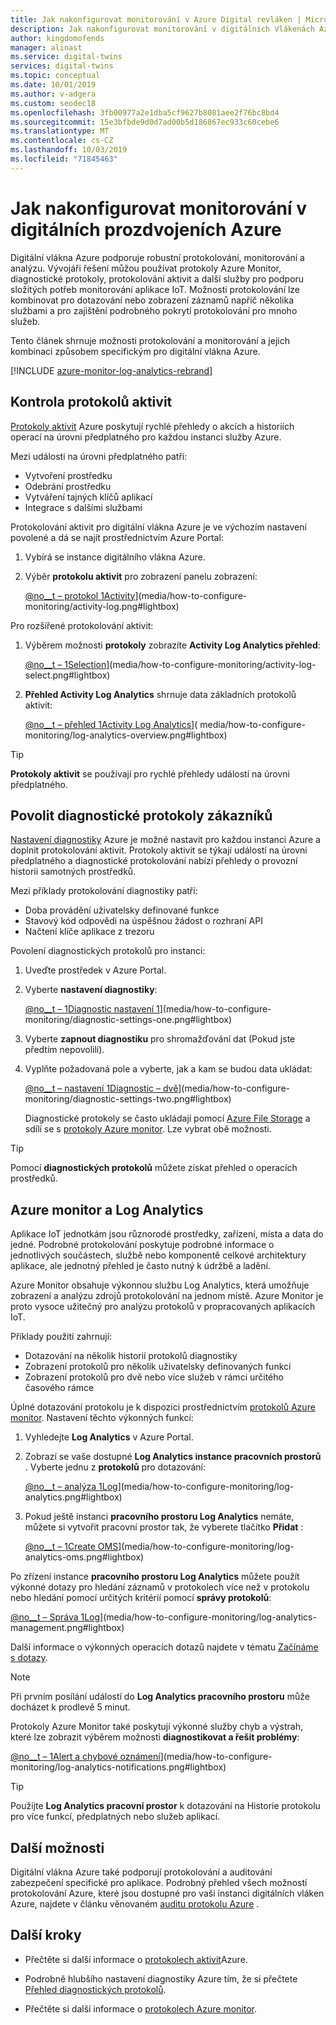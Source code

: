 ```yaml
---
title: Jak nakonfigurovat monitorování v Azure Digital revláken | Microsoft Docs
description: Jak nakonfigurovat monitorování v digitálních Vlákenách Azure.
author: kingdomofends
manager: alinast
ms.service: digital-twins
services: digital-twins
ms.topic: conceptual
ms.date: 10/01/2019
ms.author: v-adgera
ms.custom: seodec18
ms.openlocfilehash: 3fb00977a2e1dba5cf9627b8081aee2f76bc8bd4
ms.sourcegitcommit: 15e3bfbde9d0d7ad00b5d186867ec933c60cebe6
ms.translationtype: MT
ms.contentlocale: cs-CZ
ms.lasthandoff: 10/03/2019
ms.locfileid: "71845463"
---
```

# <a name="how-to-configure-monitoring-in-azure-digital-twins"></a>Jak nakonfigurovat monitorování v digitálních prozdvojeních Azure

Digitální vlákna Azure podporuje robustní protokolování, monitorování a analýzu. Vývojáři řešení můžou používat protokoly Azure Monitor, diagnostické protokoly, protokolování aktivit a další služby pro podporu složitých potřeb monitorování aplikace IoT. Možnosti protokolování lze kombinovat pro dotazování nebo zobrazení záznamů napříč několika službami a pro zajištění podrobného pokrytí protokolování pro mnoho služeb.

Tento článek shrnuje možnosti protokolování a monitorování a jejich kombinaci způsobem specifickým pro digitální vlákna Azure.

[!INCLUDE [azure-monitor-log-analytics-rebrand](../../includes/azure-monitor-log-analytics-rebrand.md)]

## <a name="review-activity-logs"></a>Kontrola protokolů aktivit

[Protokoly aktivit](../azure-monitor/platform/activity-logs-overview.md) Azure poskytují rychlé přehledy o akcích a historiích operací na úrovni předplatného pro každou instanci služby Azure.

Mezi události na úrovni předplatného patří:

* Vytvoření prostředku
* Odebrání prostředku
* Vytváření tajných klíčů aplikací
* Integrace s dalšími službami

Protokolování aktivit pro digitální vlákna Azure je ve výchozím nastavení povolené a dá se najít prostřednictvím Azure Portal:

1. Vybírá se instance digitálního vlákna Azure.
1. Výběr **protokolu aktivit** pro zobrazení panelu zobrazení:

    [@no__t – protokol 1Activity](media/how-to-configure-monitoring/activity-log.png)](media/how-to-configure-monitoring/activity-log.png#lightbox)

Pro rozšířené protokolování aktivit:

1. Výběrem možnosti **protokoly** zobrazíte **Activity Log Analytics přehled**:

    [@no__t – 1Selection](media/how-to-configure-monitoring/activity-log-select.png)](media/how-to-configure-monitoring/activity-log-select.png#lightbox)

1. **Přehled Activity Log Analytics** shrnuje data základních protokolů aktivit:

    [@no__t – přehled 1Activity Log Analytics]( media/how-to-configure-monitoring/log-analytics-overview.png)]( media/how-to-configure-monitoring/log-analytics-overview.png#lightbox)

>[!TIP]
>**Protokoly aktivit** se používají pro rychlé přehledy událostí na úrovni předplatného.

## <a name="enable-customer-diagnostic-logs"></a>Povolit diagnostické protokoly zákazníků

[Nastavení diagnostiky](../azure-monitor/platform/resource-logs-overview.md) Azure je možné nastavit pro každou instanci Azure a doplnit protokolování aktivit. Protokoly aktivit se týkají událostí na úrovni předplatného a diagnostické protokolování nabízí přehledy o provozní historii samotných prostředků.

Mezi příklady protokolování diagnostiky patří:

* Doba provádění uživatelsky definované funkce
* Stavový kód odpovědi na úspěšnou žádost o rozhraní API
* Načtení klíče aplikace z trezoru

Povolení diagnostických protokolů pro instanci:

1. Uveďte prostředek v Azure Portal.
1. Vyberte **nastavení diagnostiky**:

    [@no__t – 1Diagnostic nastavení 1](media/how-to-configure-monitoring/diagnostic-settings-one.png)](media/how-to-configure-monitoring/diagnostic-settings-one.png#lightbox)

1. Vyberte **zapnout diagnostiku** pro shromažďování dat (Pokud jste předtím nepovolili).
1. Vyplňte požadovaná pole a vyberte, jak a kam se budou data ukládat:

    [@no__t – nastavení 1Diagnostic – dvě](media/how-to-configure-monitoring/diagnostic-settings-two.png)](media/how-to-configure-monitoring/diagnostic-settings-two.png#lightbox)

    Diagnostické protokoly se často ukládají pomocí [Azure File Storage](../storage/files/storage-files-deployment-guide.md) a sdílí se s [protokoly Azure monitor](../azure-monitor/log-query/get-started-portal.md). Lze vybrat obě možnosti.

>[!TIP]
>Pomocí **diagnostických protokolů** můžete získat přehled o operacích prostředků.

## <a name="azure-monitor-and-log-analytics"></a>Azure monitor a Log Analytics

Aplikace IoT jednotkám jsou různorodé prostředky, zařízení, místa a data do jedné. Podrobné protokolování poskytuje podrobné informace o jednotlivých součástech, službě nebo komponentě celkové architektury aplikace, ale jednotný přehled je často nutný k údržbě a ladění.

Azure Monitor obsahuje výkonnou službu Log Analytics, která umožňuje zobrazení a analýzu zdrojů protokolování na jednom místě. Azure Monitor je proto vysoce užitečný pro analýzu protokolů v propracovaných aplikacích IoT.

Příklady použití zahrnují:

* Dotazování na několik historií protokolů diagnostiky
* Zobrazení protokolů pro několik uživatelsky definovaných funkcí
* Zobrazení protokolů pro dvě nebo více služeb v rámci určitého časového rámce

Úplné dotazování protokolu je k dispozici prostřednictvím [protokolů Azure monitor](../azure-monitor/log-query/log-query-overview.md). Nastavení těchto výkonných funkcí:

1. Vyhledejte **Log Analytics** v Azure Portal.
1. Zobrazí se vaše dostupné **Log Analytics instance pracovních prostorů** . Vyberte jednu z **protokolů** pro dotazování:

    [@no__t – analýza 1Log](media/how-to-configure-monitoring/log-analytics.png)](media/how-to-configure-monitoring/log-analytics.png#lightbox)

1. Pokud ještě instanci **pracovního prostoru Log Analytics** nemáte, můžete si vytvořit pracovní prostor tak, že vyberete tlačítko **Přidat** :

    [@no__t – 1Create OMS](media/how-to-configure-monitoring/log-analytics-oms.png)](media/how-to-configure-monitoring/log-analytics-oms.png#lightbox)

Po zřízení instance **pracovního prostoru Log Analytics** můžete použít výkonné dotazy pro hledání záznamů v protokolech více než v protokolu nebo hledání pomocí určitých kritérií pomocí **správy protokolů**:

   [@no__t – Správa 1Log](media/how-to-configure-monitoring/log-analytics-management.png)](media/how-to-configure-monitoring/log-analytics-management.png#lightbox)

Další informace o výkonných operacích dotazů najdete v tématu [Začínáme s dotazy](../azure-monitor/log-query/get-started-queries.md).

> [!NOTE]
> Při prvním posílání událostí do **Log Analytics pracovního prostoru** může docházet k prodlevě 5 minut.

Protokoly Azure Monitor také poskytují výkonné služby chyb a výstrah, které lze zobrazit výběrem možnosti **diagnostikovat a řešit problémy**:

   [@no__t – 1Alert a chybové oznámení](media/how-to-configure-monitoring/log-analytics-notifications.png)](media/how-to-configure-monitoring/log-analytics-notifications.png#lightbox)

>[!TIP]
>Použijte **Log Analytics pracovní prostor** k dotazování na Historie protokolu pro více funkcí, předplatných nebo služeb aplikací.

## <a name="other-options"></a>Další možnosti

Digitální vlákna Azure také podporují protokolování a auditování zabezpečení specifické pro aplikace. Podrobný přehled všech možností protokolování Azure, které jsou dostupné pro vaši instanci digitálních vláken Azure, najdete v článku věnovaném [auditu protokolu Azure](../security/fundamentals/log-audit.md) .

## <a name="next-steps"></a>Další kroky

- Přečtěte si další informace o [protokolech aktivit](../azure-monitor/platform/activity-logs-overview.md)Azure.

- Podrobně hlubšího nastavení diagnostiky Azure tím, že si přečtete [Přehled diagnostických protokolů](../azure-monitor/platform/resource-logs-overview.md).

- Přečtěte si další informace o [protokolech Azure monitor](../azure-monitor/log-query/get-started-portal.md).
